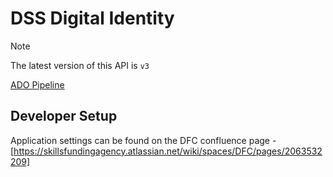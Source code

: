 # DSS Digital Identity

> [!NOTE]  
> The latest version of this API is `v3`

[ADO Pipeline](https://sfa-gov-uk.visualstudio.com/CDS%202.0/_build?definitionId=2127)

## Developer Setup

Application settings can be found on the DFC confluence page - [https://skillsfundingagency.atlassian.net/wiki/spaces/DFC/pages/2063532209]
